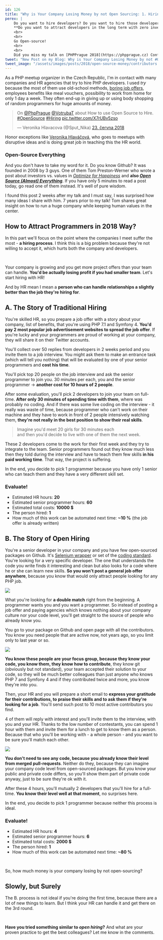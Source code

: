 ```yaml
---
id: 126
title: "Why is Your Company Losing Money by not Open Sourcing: 1. Hiring"
perex: |
    Do you want to hire developers? Do you want to hire those developers who help your company in the long term? Do you want to save money for random picks of *HR* agencies? Do you want to hire developers who already know your code before even meeting you?
    **Do you want to attract developers in the long term with zero investment?**
    <br>
    <br>
    Go Open-source!
    <br>
    <br>
    Did you miss my talk on [PHPPrague 2018](https://phpprague.cz) Conference about this topic? Read this post.
tweet: "New Post on my Blog: Why is Your Company Losing Money by not #OpenSourcing: 1. Hiring #hr"
tweet_image: "/assets/images/posts/2018/open-source-money/contributors.gif"
---
```


As a PHP meetup organizer in the Czech Republic, I'm in contact with many companies and HR agencies that try to hire PHP developers. I used *try* because the most of them use old-school methods, [boring job offers](/blog/2017/11/20/how-to-write-interesting-job-offers-for-programmers/), employees benefits like meal vouchers, possibility to work from home for only 1 day a week. They often end-up in giving up or using body shopping of random programmers for huge amounts of money.

<blockquote class="twitter-tweet text-center" data-lang="cs"><p lang="cs" dir="ltr">On <a href="https://twitter.com/PhpPrague?ref_src=twsrc%5Etfw">@PhpPrague</a> <a href="https://twitter.com/VotrubaT?ref_src=twsrc%5Etfw">@VotrubaT</a> about How to use Open Source to Hire. <a href="https://twitter.com/hashtag/OpenSource?src=hash&amp;ref_src=twsrc%5Etfw">#OpenSource</a> <a href="https://twitter.com/hashtag/Hiring?src=hash&amp;ref_src=twsrc%5Etfw">#Hiring</a> <a href="https://t.co/X7rUBv5zso">pic.twitter.com/X7rUBv5zso</a></p>&mdash; Veronika Hlavacova (@Sput_Nika) <a href="https://twitter.com/Sput_Nika/status/1010547562783354880?ref_src=twsrc%5Etfw">23. června 2018</a></blockquote>

<script async src="https://platform.twitter.com/widgets.js" charset="utf-8"></script>

Honor exceptions like <a href="https://twitter.com/sput_nika">Veronika Hlaváčová</a>, who goes to meetups with disruptive ideas and is doing great job in teaching this the HR world.

### Open-Source Everything

And you don't have to take my word for it. Do you know Github? It was founded in 2008 by 3 guys. One of them Tom Preston-Werner who wrote a post about investors vs. values in *[Optimize for Happiness](https://tom.preston-werner.com/2010/10/18/optimize-for-happiness.html)* and **also *[Open Source (Almost) Everything](https://tom.preston-werner.com/2011/11/22/open-source-everything.html)***. If you
have only 5 minutes to read a post today, go read one of them instead. It's well of pure wisdom.

I found this post 2 weeks after my talk and I must say, I was surprised how many ideas I share with him. 7 years prior to my talk! Tom shares great insight on how to run a huge company while keeping human values in the center.

## How to Attract Programmers in 2018 Way?

In this part we'll focus on the point where the companies I meet suffer the most - **a hiring process**. I think this is a big problem because they're not willing to accept it, which hurts both the company and developers.

<br>

Your company is growing and you get more project offers than your team can handle. **You'd be actually losing profit if you had smaller team**. Let's start hiring with HR!

And by HR mean I mean a **person who can handle relationships a slightly better than the job they're hiring for**.

## A. The Story of Traditional Hiring

You're skilled HR, so you prepare a job offer with a story about your company, list of benefits, that you're using PHP 7.1 and Symfony 4. **You'd pay 2 most popular job advertisement websites to spread the job offer**. If you're lucky and your programmers are proud of working at your company, they will share it on their Twitter accounts.

You'll collect over 50 replies from developers in 2 weeks period and you invite them to a job interview. You might ask them to make an entrance task (which will tell you nothing) that will be evaluated by one of your senior programmers and **cost his time**.

You'll pick top 20 people on the job interview and ask the senior programmer to join you. 30 minutes per each, you and the senior programmer → **another cost for 10 hours of 2 people**.

After some evaluation, you'll pick 2 developers to join your team on full-time. **After only 30 minutes of spending time with them**, where was probably no coding. And if there was some live coding on the interview - it really was waste of time, because programmer who can't work on their machine and they have to work in front of 2 people intensively watching them, **they're not really in the best position to show their real skills**.

<blockquote class="blockquote text-center">
    Imagine you'd meet 20 girls for 30 minutes each<br>
    and then you'd decide to live with one of them the next week.
</blockquote>

These 2 developers come to the work for their first week and they try to integrate to the team. Senior programmers found out they know much less then they told during the interview and have to teach them few skills **in his paid working time**. That way, the project is suffering.

In the end, you decide to pick 1 programmer because you have only 1 senior who can teach them and they have a very different skill set.

### Evaluate!

- Estimated HR hours: **20**
- Estimated senior programmer hours: **60**
- Estimated total costs: **10000 $**
- The person hired: **1**
- How much of this work can be automated next time: **~10 %** (the job offer is already written)

## B. The Story of Open Hiring

You're a senior developer in your company and you have few open-sourced packages on Github. It's [Selenium wrapper](https://github.com/lmc-eu/steward) or set of the [coding standard](https://github.com/lmc-eu/steward). You're looking for a very specific developer. The one that understands the code you write finds it interesting and clean but also looks for a code where he or she can learn new skills. **So you won't post a general job offer anywhere**, because you know that would only attract people looking for any PHP job.

<div class="text-center">
    <img src="/assets/images/posts/2018/open-source-money/match.jpg">
</div>

What you're looking for **a double match** right from the beginning. A programmer wants you and you want a programmer.
So instead of posting a job offer and paying agencies which knows nothing about your company culture nor your code level, you'll get straight to the source of people who already know you.

You go to your package on Github and open page with all the contributors. You know you need people that are active now, not years ago, so you limit only to last year or so.

<div class="text-center">
    <img src="/assets/images/posts/2018/open-source-money/contributors.gif" class="img-thumbnail">
</div>

**You know these people are your focus group, because they know your code, you know them, they know how to contribute**, they know git (obviously but not standard), your team accepted their solution to your code, so they will be much better colleagues than just anyone who knows PHP 7 and Symfony 4 and if they contributed twice and more, you know they're into you.

Then, your HR and you will prepare a short email to **express your gratitude for their contributions, to praise their skills and to ask them if they're looking for a job**. You'll send such post to 10 most active contributors you find.

4 of them will reply with interest and you'll invite them to the interview, with you and your HR. Thanks to the low number of contestants, you can spend 1 hour with them and invite them for a lunch to get to know them as a person. Because that who you'll be working with - a whole person - and you want to be sure you'll match each other.

<div class="text-center">
    <img src="/assets/images/posts/2017/job-offers/attitude.jpg" class="img-thumbnail">
</div>

**You don't need to see any code, because you already know their level from merged pull-requests**. Neither do they, because they can imagine your company code level from open-sourced packages. But you know your public and private code differs, so you'll show them part of private code anyway, just to be sure they're ok with it.

After these 4 hours, you'll mutually 2 developers that you'll hire for a full-time. **You know their level well at that moment**, no surprises here.

In the end, you decide to pick 1 programmer because neither this process is ideal.

### Evaluate!

- Estimated HR hours: **4**
- Estimated senior programmer hours: **6**
- Estimated total costs: **2000 $**
- The person hired: **1**
- How much of this work can be automated next time: **~80 %**

<br>

So, how much money is your company losing by not open-sourcing?

## Slowly, but Surely

The B. process is not ideal if you're doing the first time, because there are a lot of new things to learn. But I think your HR can handle it and get there on the 3rd round.

<br>

**Have you tried something similar to *open hiring*?** And what are your proven practice to get the best colleagues? Let me know in the comments.
